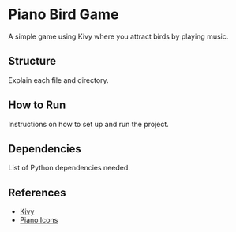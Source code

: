 # Piano Bird Game
A simple game using Kivy where you attract birds by playing music.

## Structure
Explain each file and directory.

## How to Run
Instructions on how to set up and run the project.

## Dependencies
List of Python dependencies needed.


## References
- [Kivy](https://kivy.org/)  
- [Piano Icons](https://www.polyphone.io/en/soundfonts/pianos/671-piano-icons-vol-1)

